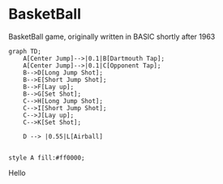 # BasketBall
BasketBall game, originally written in BASIC shortly after 1963


```mermaid 
graph TD;
    A[Center Jump]-->|0.1|B[Dartmouth Tap];
    A[Center Jump]-->|0.1|C[Opponent Tap];
    B-->D[Long Jump Shot];
    B-->E[Short Jump Shot];
    B-->F[Lay up];
    B-->G[Set Shot];
    C-->H[Long Jump Shot];
    C-->I[Short Jump Shot];
    C-->J[Lay up];
    C-->K[Set Shot];

    D --> |0.55|L[Airball]


style A fill:#ff0000;

```

Hello
